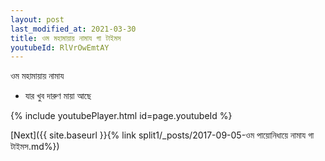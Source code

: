 ```yaml
---
layout: post
last_modified_at: 2021-03-30
title: ওম মহামায়ায় নামায গা টাইমস
youtubeId: RlVrOwEmtAY
---
```

 
 
 ওম মহামায়ায় নামায  
 
 -  যার খুব দারুণ মায়া আছে 
 
  
 
  
 
 
 
 
 
 


{% include youtubePlayer.html id=page.youtubeId %}
 
[Next]({{ site.baseurl }}{% link  split1/_posts/2017-09-05-ওম পায়োনিধায়ে নামায গা টাইমস.md%})
 
